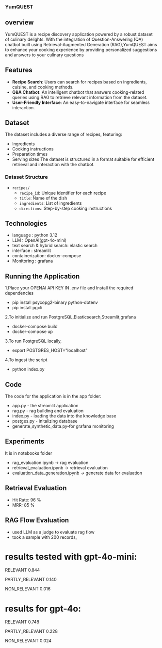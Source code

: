 ### YumQUEST

## overview
YumQUEST is a recipe discovery application powered by a robust dataset of culinary delights. With the integration of Question-Answering (QA)
chatbot built using Retrieval-Augmented Generation (RAG),YumQUEST aims to enhance your cooking experience by providing personalized suggestions and answers to your culinary questions

## Features

- **Recipe Search**: Users can search for recipes based on ingredients, cuisine, and cooking methods.
- **Q&A Chatbot**: An intelligent chatbot that answers cooking-related queries using RAG to retrieve relevant information from the dataset.
- **User-Friendly Interface**: An easy-to-navigate interface for seamless interaction.

## Dataset

The dataset includes a diverse range of recipes, featuring:

- Ingredients
- Cooking instructions
- Preparation times
- Serving sizes
The dataset is structured in a format suitable for efficient retrieval and interaction with the chatbot.

### Dataset Structure

- `recipes/`
  - `recipe_id`: Unique identifier for each recipe
  - `title`: Name of the dish
  - `ingredients`: List of ingredients
  - `directions`: Step-by-step cooking instructions
 
## Technologies 
  - language : python 3.12
  - LLM : OpenAI(gpt-4o-mini)
  - text search & hybrid search: elastic search
  - interface : streamlit
  - containerization: docker-compose
  - Monitoring : grafana


  ## Running the Application

1.Place your OPENAI API KEY IN .env file and Install the required dependencies
 - pip install psycopg2-binary python-dotenv
 - pip install pgcli

2.To initialize and run PostgreSQL,Elasticsearch,Streamlit,grafana
   - docker-compose build
   - docker-compose up

3.To run PostgreSQL locally,
   -  export POSTGRES_HOST="localhost"

4.To ingest the script
   -  python index.py
     
  ## Code
The code for the application is in the app folder:

- app.py - the streamlit application
- rag.py - rag building and evaluation
- index.py - loading the data into the knowledge base
- postges.py - initalizing database
- generate_synthetic_data.py-for grafana monitoring

## Experiments
  It is in notebooks folder
  - rag_evaluation.ipynb ->  rag evaluation
  - retrieval_evaluation.ipynb -> retrieval evaluation
  - evaluation_data_generation.ipynb -> generate data for evaluation

## Retrieval Evaluation
  - Hit Rate: 96 %
  - MRR: 85 %

## RAG Flow Evaluation
 - used LLM as a judge to evaluate rag flow
 - took a sample with 200 records, 
 
 # results tested with gpt-4o-mini:
 
 RELEVANT           0.844
 
 PARTLY_RELEVANT    0.140
 
 NON_RELEVANT       0.016
 

# results for gpt-4o:

RELEVANT           0.748

PARTLY_RELEVANT    0.228

NON_RELEVANT       0.024




